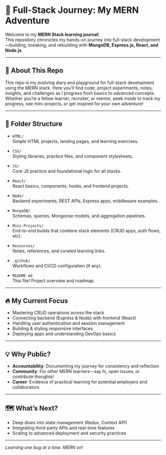 # 🚀 Full-Stack Journey: My MERN Adventure

Welcome to my **MERN Stack learning journal**!  
This repository chronicles my hands-on journey into full-stack development—building, breaking, and rebuilding with **MongoDB, Express.js, React, and Node.js**.

---

## 🌟 About This Repo

This repo is my evolving diary and playground for full-stack development using the MERN stack. Here you’ll find code, project experiments, notes, insights, and challenges as I progress from basics to advanced concepts.  
Whether you’re a fellow learner, recruiter, or mentor, peek inside to track my progress, see mini-projects, or get inspired for your own adventure!

---

## 📁 Folder Structure

- `HTML/`  
  Simple HTML projects, landing pages, and learning exercises.

- `CSS/`  
  Styling libraries, practice files, and component stylesheets.

- `JS/`  
  Core JS practice and foundational logic for all stacks.

- `React/`  
  React basics, components, hooks, and frontend projects.

- `Node/`  
  Backend experiments, REST APIs, Express apps, middleware examples.

- `MongoDB/`  
  Schemas, queries, Mongoose models, and aggregation pipelines.

- `Mini-Projects/`  
  End-to-end builds that combine stack elements (CRUD apps, auth flows, etc).

- `Resources/`  
  Notes, references, and curated learning links.

- `.github/`  
  Workflows and CI/CD configuration (if any).

- `README.md`  
  This file! Project overview and roadmap.

---

## 🔥 My Current Focus

- Mastering CRUD operations across the stack
- Connecting backend (Express & Node) with frontend (React)
- Handling user authentication and session management
- Building & styling responsive interfaces
- Deploying apps and understanding DevOps basics

---

## 💡 Why Public?

- **Accountability**: Documenting my journey for consistency and reflection
- **Community**: For other MERN learners—say hi, open issues, or contribute thoughts!
- **Career**: Evidence of practical learning for potential employers and collaborators

---

## 🗺️ What’s Next?

- Deep dives into state management (Redux, Context API)
- Integrating third-party APIs and real-time features
- Scaling to advanced deployment and security practices

---

*Learning one bug at a time. MERN on!*
